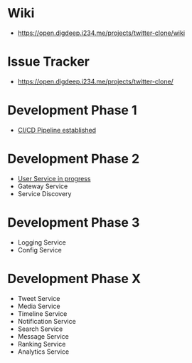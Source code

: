# Wiki
- https://open.digdeep.i234.me/projects/twitter-clone/wiki


# Issue Tracker
- https://open.digdeep.i234.me/projects/twitter-clone/

# Development Phase 1
- [CI/CD Pipeline established](https://open.digdeep.i234.me/projects/twitter-clone/wiki/build-ci-slash-cd-pipeline)

# Development Phase 2
- [User Service in progress](https://github.com/jamongx/twitter-clone-user-service)
- Gateway Service
- Service Discovery

# Development Phase 3
- Logging Service
- Config Service

# Development Phase X
- Tweet Service
- Media Service
- Timeline Service
- Notification Service
- Search Service
- Message Service
- Ranking Service
- Analytics Service
